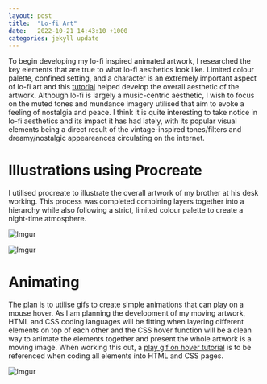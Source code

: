 ```yaml
---
layout: post
title:  "Lo-fi Art"
date:   2022-10-21 14:43:10 +1000
categories: jekyll update
---
```


To begin developing my lo-fi inspired animated artwork, I researched the key elements that are true to what lo-fi aesthetics look like. Limited colour palette, confined setting, and a character is an extremely important aspect of lo-fi art and this [tutorial](https://youtu.be/hRtZzSB0Ojw) helped develop the overall aesthetic of the artwork. Although lo-fi is largely a music-centric aesthetic, I wish to focus on the muted tones and mundance imagery utilised that aim to evoke a feeling of nostalgia and peace. I think it is quite interesting to take notice in lo-fi aesthetics and its impact it has had lately, with its popular visual elements being a direct result of the vintage-inspired tones/filters and dreamy/nostalgic appeareances circulating on the internet. 

# Illustrations using Procreate 
I utilised procreate to illustrate the overall artwork of my brother at his desk working. This process was completed combining layers together into a hierarchy while also following a strict, limited colour palette to create a night-time atmosphere. 

![Imgur](https://i.imgur.com/suRHqNv.png)

![Imgur](https://i.imgur.com/Gckpb86.png)

# Animating 
The plan is to utilise gifs to create simple animations that can play on a mouse hover. As I am planning the development of my moving artwork, HTML and CSS coding languages will be fitting when layering different elements on top of each other and the CSS hover function will be a clean way to animate the elements together and present the whole artwork is a moving image. When working this out, a [play gif on hover tutorial](https://youtu.be/6H2bowOpFRw) is to be referenced when coding all elements into HTML and CSS pages. 

![Imgur](https://i.imgur.com/3RVfUeY.png)